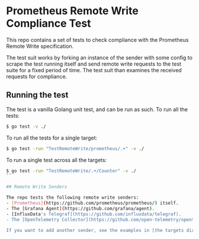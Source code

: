 # Prometheus Remote Write Compliance Test

This repo contains a set of tests to check compliance with the Prometheus Remote Write specification.

The test suit works by forking an instance of the sender with some config to scrape the test running itself and send remote write requests to the test suite for a fixed period of time.
The test suit than examines the received requests for compliance.

## Running the test

The test is a vanilla Golang unit test, and can be run as such.  To run all the tests:

```sh
$ go test -v ./
```

To run all the tests for a single target:

```sh
$ go test -run "TestRemoteWrite/prometheus/.+" -v ./
```

To run a single test across all the targets:

```sh
$ go test -run "TestRemoteWrite/.+/Counter" -v ./
``

## Remote Write Senders

The repo tests the following remote write senders:
- [Prometheus](https://github.com/prometheus/prometheus/) itself.
- The [Grafana Agent](https://github.com/grafana/agent).
- [InfluxData's Telegraf](https://github.com/influxdata/telegraf).
- The [OpenTelemetry Collector](https://github.com/open-telemetry/opentelemetry-collector).

If you want to add another sender, see the examples in [the targets director](targets/) and recreate that pattern in a PR.
